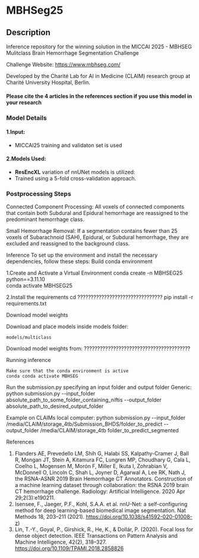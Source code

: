 
# MBHSeg25

## Description

Inference repository for the winning solution in the MICCAI 2025 - MBHSEG Mulitclass Brain Hemorrhage Segmentation Challenge

Challenge Website: https://www.mbhseg.com/

Developed by the Charité Lab for AI in Medicine (CLAIM) research group at Charité University Hospital, Berlin.

#### Please cite the 4 articles in the references section if you use this model in your research

### Model Details

#### 1.Input:
   - MICCAI25 training and validaton set is used

#### 2.Models Used:
   - **ResEncXL** variation of nnUNet models is utilized:
   - Trained using a 5-fold cross-validation approach.

### Postprocessing Steps

Connected Component Processing:
All voxels of connected components that contain both Subdural and Epidural hemorrhage are reassigned to the predominant hemorrhage class.

Small Hemorrhage Removal:
If a segmentation contains fewer than 25 voxels of Subarachnoid (SAH), Epidural, or Subdural hemorrhage, they are excluded and reassigned to the background class.


Inference
To set up the environment and install the necessary dependencies, follow these steps:
Build conda environment

1.Create and Activate a Virtual Environment
    conda create -n MBHSEG25 python==3.11.10  
    conda activate MBHSEG25
    
2.Install the requirements
    cd ????????????????????????????????
    pip install -r requirements.txt

Download model weights

Download and place models inside models folder:

    models/multiclass

Download model weights from: ????????????????????????????????????????


Running inference

    Make sure that the conda environment is active
    conda conda activate MBHSEG  


Run the submission.py specifying an input folder and output folder
Generic:
    python submission.py --input_folder absolute_path_to_some_folder_containing_niftis --output_folder absolute_path_to_desired_output_folder

Example on CLAIMs local computer:
    python submission.py --input_folder /media/CLAIM/storage_4tb/Submission_BHDS/folder_to_predict --output_folder /media/CLAIM/storage_4tb folder_to_predict_segmented

References
1. Flanders AE, Prevedello LM, Shih G, Halabi SS, Kalpathy-Cramer J, Ball R, Mongan JT, Stein A, Kitamura FC, Lungren MP, Choudhary G, Cala L, Coelho L, Mogensen M, Morón F, Miller E, Ikuta I, Zohrabian V, McDonnell O, Lincoln C, Shah L, Joyner D, Agarwal A, Lee RK, Nath J, the RSNA-ASNR 2019 Brain Hemorrhage CT Annotators. Construction of a machine learning dataset through collaboration: the RSNA 2019 brain CT hemorrhage challenge. Radiology: Artificial Intelligence. 2020 Apr 29;2(3):e190211.
2. Isensee, F., Jaeger, P.F., Kohl, S.A.A. et al. nnU-Net: a self-configuring method for deep  learning-based biomedical image segmentation. Nat Methods 18, 203–211 (2021).  https://doi.org/10.1038/s41592-020-01008-z) 
3. Lin, T.-Y., Goyal, P., Girshick, R., He, K., & Dollár, P. (2020). Focal loss for dense object detection. IEEE Transactions on Pattern Analysis and Machine Intelligence, 42(2), 318–327. https://doi.org/10.1109/TPAMI.2018.2858826
